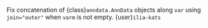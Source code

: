 Fix concatenation of {class}`anndata.AnnData` objects along `var` using `join="outer"` when `varm` is not empty. {user}`ilia-kats`

